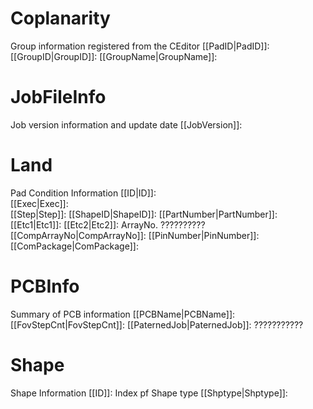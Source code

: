 

# Coplanarity
Group information registered from the CEditor
[[PadID|PadID]]: 
[[GroupID|GroupID]]: 
[[GroupName|GroupName]]: 

# JobFileInfo
Job version information and update date
[[JobVersion]]: 
# Land 
Pad Condition Information
[[ID|ID]]:   
[[Exec|Exec]]:  
[[Step|Step]]: 
[[ShapeID|ShapeID]]: 
[[PartNumber|PartNumber]]:  
[[Etc1|Etc1]]: 
[[Etc2|Etc2]]: ArrayNo. ??????????
[[CompArrayNo|CompArrayNo]]: 
[[PinNumber|PinNumber]]: 
[[ComPackage|ComPackage]]: 

# PCBInfo
Summary of PCB information
[[PCBName|PCBName]]:  
[[FovStepCnt|FovStepCnt]]: 
[[PaternedJob|PaternedJob]]: ???????????

# Shape
Shape Information
[[ID]]: Index pf Shape type
[[Shptype|Shptype]]: 
